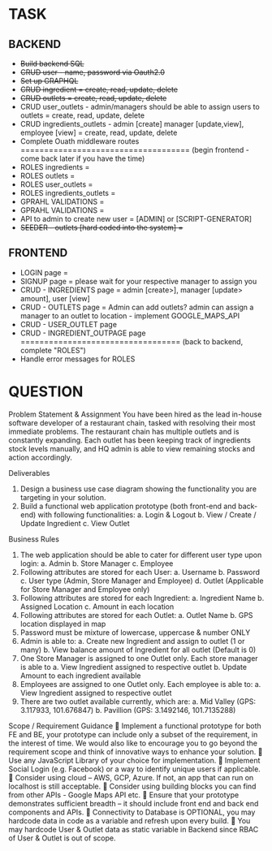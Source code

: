 # TASK
## BACKEND
- ~~Build backend SQL~~
- ~~CRUD user - name, password via Oauth2.0~~
- ~~Set up GRAPHQL~~
- ~~CRUD ingredient = create, read, update, delete~~
- ~~CRUD outlets = create, read, update, delete~~
- CRUD user_outlets - admin/managers should be able to assign users to outlets = create, read, update, delete
- CRUD ingredients_outlets - admin [create] manager [update,view], employee [view] = create, read, update, delete
- Complete Ouath middleware routes
==================================== (begin frontend - come back later if you have the time)
- ROLES ingredients =
- ROLES outlets =
- ROLES user_outlets =
- ROLES ingredients_outlets =
- GPRAHL VALIDATIONS =
- GPRAHL VALIDATIONS =
- API to admin to create new user = [ADMIN] or [SCRIPT-GENERATOR]
- ~~SEEDER - outlets [hard coded into the system] =~~

## FRONTEND
- LOGIN page =
- SIGNUP page = please wait for your respective manager to assign you
- CRUD - INGREDIENTS page = admin [create>], manager [update> amount], user [view]
- CRUD - OUTLETS page = Admin can add outlets? admin can assign a manager to an outlet to location - implement GOOGLE_MAPS_API
- CRUD - USER_OUTLET page
- CRUD - INGREDIENT_OUTPAGE page
================================== (back to backend, complete "ROLES")
- Handle error messages for ROLES

# QUESTION
Problem Statement &amp; Assignment
You have been hired as the lead in-house software developer of a restaurant chain, tasked
with resolving their most immediate problems. The restaurant chain has multiple outlets and
is constantly expanding. Each outlet has been keeping track of ingredients stock levels
manually, and HQ admin is able to view remaining stocks and action accordingly.

Deliverables
1. Design a business use case diagram showing the functionality you are targeting in
your solution.
2. Build a functional web application prototype (both front-end and back-end) with
following functionalities:
  a. Login &amp; Logout
  b. View / Create / Update Ingredient
  c. View Outlet

Business Rules
1. The web application should be able to cater for different user type upon login:
  a. Admin
  b. Store Manager
  c. Employee
2. Following attributes are stored for each User:
  a. Username
  b. Password
  c. User type (Admin, Store Manager and Employee)
  d. Outlet (Applicable for Store Manager and Employee only)
3. Following attributes are stored for each Ingredient:
  a. Ingredient Name
  b. Assigned Location
  c. Amount in each location
4. Following attributes are stored for each Outlet:
  a. Outlet Name
  b. GPS location displayed in map
5. Password must be mixture of lowercase, uppercase &amp; number ONLY
6. Admin is able to:
  a. Create new Ingredient and assign to outlet (1 or many)
  b. View balance amount of Ingredient for all outlet (Default is 0)
7. One Store Manager is assigned to one Outlet only. Each store manager is able to
  a. View Ingredient assigned to respective outlet
  b. Update Amount to each ingredient available
8. Employees are assigned to one Outlet only. Each employee is able to:
  a. View Ingredient assigned to respective outlet
9. There are two outlet available currently, which are:
  a. Mid Valley (GPS: 3.117933, 101.676847)
  b. Pavillion (GPS: 3.1492146, 101.7135288)

Scope / Requirement Guidance
 Implement a functional prototype for both FE and BE, your prototype can include only
a subset of the requirement, in the interest of time. We would also like to encourage
you to go beyond the requirement scope and think of innovative ways to enhance
your solution.
 Use any JavaScript Library of your choice for implementation.
 Implement Social Login (e.g. Facebook) or a way to identify unique users if
applicable.
 Consider using cloud – AWS, GCP, Azure. If not, an app that can run on localhost is
still acceptable.
 Consider using building blocks you can find from other APIs - Google Maps API etc.
 Ensure that your prototype demonstrates sufficient breadth – it should include front
end and back end components and APIs.
 Connectivity to Database is OPTIONAL, you may hardcode data in code as a
variable and refresh upon every build.
 You may hardcode User &amp; Outlet data as static variable in Backend since RBAC of
User &amp; Outlet is out of scope.
